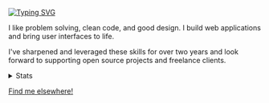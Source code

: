 [![Typing SVG](https://readme-typing-svg.demolab.com?font=Fira+Code&duration=4000&pause=500&color=F78600&random=false&width=435&lines=Autumn+Graves;Frontend+Developer)](https://git.io/typing-svg)

I like problem solving, clean code, and good design. I build web applications and bring user interfaces to life. 

I've sharpened and leveraged these skills for over two years and look forward to supporting open source projects and freelance clients. 


<details>
  <summary>Stats</summary>

[![GitHub Streak](https://streak-stats.demolab.com?user=autgraves&theme=dark)](https://git.io/streak-stats)

[![GitHub stats](https://github-readme-stats.vercel.app/api?username=autgraves&theme=dark)](https://github.com/anuraghazra/github-readme-stats)

[![Top Langs](https://github-readme-stats.vercel.app/api/top-langs/?username=autgraves&theme=dark)](https://github.com/anuraghazra/github-readme-stats)

<!-- [![Holopin Board](https://holopin.me/autgraves)](https://holopin.io/@autgraves) -->

</details>

[Find me elsewhere!](https://autgraves.netlify.app/)
